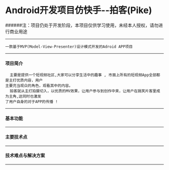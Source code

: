 # Android开发项目仿快手--拍客(Pike)
######注：项目仍处于开发阶段，本项目仅供学习使用，未经本人授权，请勿进行商业用途
***
    一款基于MVP(Model-View-Presenter)设计模式开发的Adroid APP项目
***
#### 项目简介
      主要是提供一个短视频社区,大家可以分享生活中的趣事 , 市面上所有的短视频App全部都是主打优质内容，用户
    主要充当观众的角色，观看其中的内容。
      拍客就从主打拍摄切入，以优质的MV效果，让用户参与到创作中来，让用户在搞笑片客里成为主角,这同时也激发
    了用户自身的对于APP的传播 ! 
***
#### 基本功能
***
#### 主要技术点
***
#### 技术难点与解决方案
***